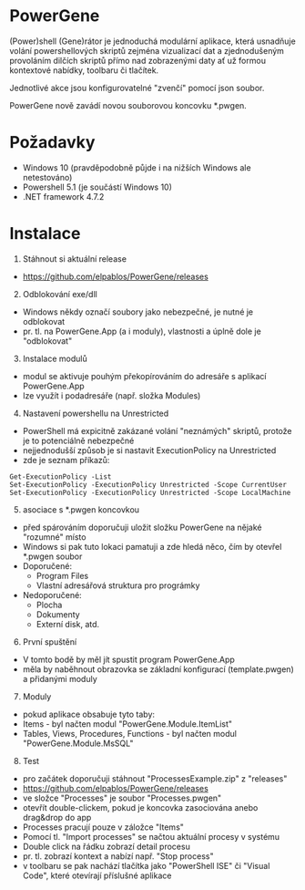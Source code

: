 # PowerGene
(Power)shell (Gene)rátor je jednoduchá modulární aplikace, která usnadňuje volání powershellových skriptů zejména vizualizací dat a zjednodušeným provoláním dilčích skriptů přímo nad zobrazenými daty ať už formou kontextové nabídky, toolbaru či tlačítek.

Jednotlivé akce jsou konfigurovatelné "zvenčí" pomocí json soubor.

PowerGene nově zavádí novou souborovou koncovku *.pwgen.

# Požadavky

 - Windows 10 (pravděpodobně půjde i na nižších Windows ale netestováno)
 - Powershell 5.1 (je součástí Windows 10)
 - .NET framework 4.7.2

# Instalace

1) Stáhnout si aktuální release
 - https://github.com/elpablos/PowerGene/releases
 
2) Odblokování exe/dll
 - Windows někdy označí soubory jako nebezpečné, je nutné je odblokovat
 - pr. tl. na PowerGene.App (a i moduly), vlastnosti a úplně dole je "odblokovat"
 
3) Instalace modulů
 - modul se aktivuje pouhým překopírováním do adresáře s aplikací PowerGene.App
 - lze využít i podadresáře (např. složka Modules)
 
4) Nastavení powershellu na Unrestricted
 - PowerShell má expicitně zakázané volání "neznámých" skriptů, protože je to potenciálně nebezpečné
 - nejjednodušší způsob je si nastavit ExecutionPolicy na Unrestricted
 - zde je seznam příkazů:

```
Get-ExecutionPolicy -List
Set-ExecutionPolicy -ExecutionPolicy Unrestricted -Scope CurrentUser
Set-ExecutionPolicy -ExecutionPolicy Unrestricted -Scope LocalMachine
```

5) asociace s *.pwgen koncovkou
 - před spárováním doporučuji uložit složku PowerGene na nějaké "rozumné" místo
 - Windows si pak tuto lokaci pamatuji a zde hledá něco, čím by otevřel *.pwgen soubor
 - Doporučené:
   - Program Files
   - Vlastní adresářová struktura pro prográmky
 - Nedoporučené:
   - Plocha
   - Dokumenty
   - Externí disk, atd.
   
6) První spuštění
 - V tomto bodě by měl jít spustit program PowerGene.App
 - měla by naběhnout obrazovka se základní konfigurací (template.pwgen) a přidanými moduly

7) Moduly
 - pokud aplikace obsabuje tyto taby:
  - Items - byl načten modul "PowerGene.Module.ItemList"
  - Tables, Views, Procedures, Functions - byl načten modul "PowerGene.Module.MsSQL"
  
8) Test
 - pro začátek doporučuji stáhnout "ProcessesExample.zip" z "releases"
 - https://github.com/elpablos/PowerGene/releases
 - ve složce "Processes" je soubor "Processes.pwgen"
 - otevřít double-clickem, pokud je koncovka zasociována anebo drag&drop do app
 - Processes pracují pouze v záložce "Items"
 - Pomocí tl. "Import processes" se načtou aktuální procesy v systému
 - Double click na řádku zobrazí detail procesu
 - pr. tl. zobrazí kontext a nabízí např. "Stop process"
 - v toolbaru se pak nachází tlačítka jako "PowerShell ISE" či "Visual Code", které otevírají příslušné aplikace
